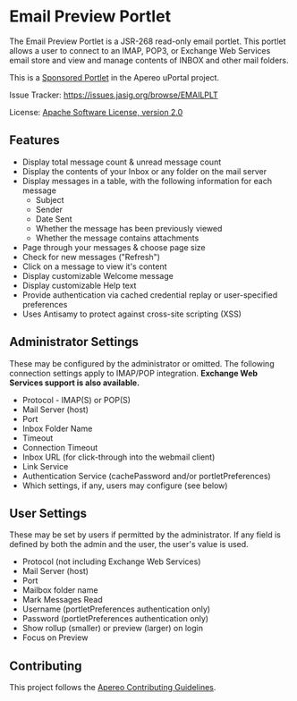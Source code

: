 # Email Preview Portlet

The Email Preview Portlet is a JSR-268 read-only email portlet. This portlet allows a user to connect to an IMAP, POP3, or Exchange Web Services email store and view and manage contents of INBOX and other mail folders.

This is a [Sponsored Portlet](https://wiki.jasig.org/display/PLT/Jasig+Sponsored+Portlets) in the Apereo uPortal project.

Issue Tracker: <https://issues.jasig.org/browse/EMAILPLT>

License: [Apache Software License, version 2.0](LICENSE)

## Features

*   Display total message count & unread message count
*   Display the contents of your Inbox or any folder on the mail server
*   Display messages in a table, with the following information for each message
    +   Subject
    +   Sender
    +   Date Sent
    +   Whether the message has been previously viewed
    +   Whether the message contains attachments
*   Page through your messages & choose page size
*   Check for new messages ("Refresh")
*   Click on a message to view it's content
*   Display customizable Welcome message
*   Display customizable Help text
*   Provide authentication via cached credential replay or user-specified preferences
*   Uses Antisamy to protect against cross-site scripting (XSS)

## Administrator Settings

These may be configured by the administrator or omitted. The following connection settings apply to IMAP/POP integration. **Exchange Web Services support is also available.**

*   Protocol - IMAP(S) or POP(S)
*   Mail Server (host)
*   Port
*   Inbox Folder Name
*   Timeout
*   Connection Timeout
*   Inbox URL (for click-through into the webmail client)
*   Link Service
*   Authentication Service (cachePassword and/or portletPreferences)
*   Which settings, if any, users may configure (see below)

## User Settings

These may be set by users if permitted by the administrator. If any field is defined by both the admin and the user, the user's value is used.

*   Protocol (not including Exchange Web Services)
*   Mail Server (host)
*   Port
*   Mailbox folder name
*   Mark Messages Read
*   Username (portletPreferences authentication only)
*   Password (portletPreferences authentication only)
*   Show rollup (smaller) or preview (larger) on login
*   Focus on Preview

## Contributing

This project follows the [Apereo Contributing Guidelines](https://github.com/Jasig/uPortal/blob/master/CONTRIBUTING.md).
